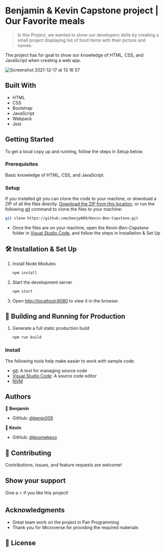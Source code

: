 # Benjamin & Kevin Capstone project | Our Favorite meals

> In this Project, we wanted to show our developers skills by creating a small project displaying list of food items with their picture and names.

The project has for goal to show our knowledge of HTML, CSS, and JavaScript when creating a web app.

![Screenshot 2021-12-17 at 13 16 57](https://user-images.githubusercontent.com/31847346/146544313-f7b0d6b1-872a-48f8-b248-9ad9530d6950.png)

## Built With

- HTML
- CSS
- Bootstrap
- JavaScript
- Webpack
- Jest

## Getting Started
To get a local copy up and running, follow the steps in Setup below.

### Prerequisites
Basic knowledge of HTML, CSS, and JavaScript.

### Setup
If you installed git you can clone the code to your machine, or download a ZIP of all the files directly.
[Download the ZIP from this location](https://github.com/benjp009/Kevin-Ben-Capstone.git), or run the following [git](https://github.com/benjp009/Kevin-Ben-Capstone.git) command to clone the files to your machine:
```bash
git clone https://github.com/benjp009/Kevin-Ben-Capstone.git
```

- Once the files are on your machine, open the _Kevin-Ben-Capstone_ folder in [Visual Studio Code](https://code.visualstudio.com/), and follow the steps in Installation & Set Up

## 🛠 Installation & Set Up

1. Install Node Modules

   ```sh
   npm install
   ```

2. Start the development server

   ```sh
   npm start
   ```

3. Open [http://localhost:8080](http://localhost:8080) to view it in the browser.

## 🚀 Building and Running for Production

1. Generate a full static production build

   ```sh
   npm run build
   ```

### Install

The following tools help make easier to work with sample code.

- [git](https://git-scm.com/downloads): A tool for managing source code
- [Visual Studio Code](https://code.visualstudio.com/): A source code editor
- [NVM](https://github.com/nvm-sh/nvm)


## Authors

👤 **Benjamin**

- GitHub: [@benjp009](https://github.com/benjp009)

👤 **Kevin**

- GitHub: [@koomekevo](https://github.com/koomekevo)


## 🤝 Contributing

Contributions, issues, and feature requests are welcome!


## Show your support

Give a ⭐️ if you like this project!

## Acknowledgments

- Great team work on the project in Pair Programming
- Thank you for Microverse for providing the required materials

## 📝 License
